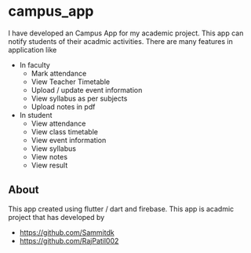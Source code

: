 # campus_app

 I have developed an Campus App for my academic project. This app can notify students of their acadmic activities.
 There are many features in application like 
  * In faculty
    - Mark attendance
    - View Teacher Timetable
    - Upload / update event information
    - View syllabus as per subjects
    - Upload notes in pdf
  * In student
    - View attendance
    - View class timetable
    - View event information
    - View syllabus
    - View notes
    - View result
 
 ## About
  
  This app created using flutter / dart and firebase.
  This app is acadmic project that has developed by 
  - https://github.com/Sammitdk
  - https://github.com/RajPatil002
